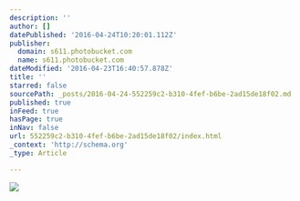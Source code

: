 ```yaml
---
description: ''
author: []
datePublished: '2016-04-24T10:20:01.112Z'
publisher:
  domain: s611.photobucket.com
  name: s611.photobucket.com
dateModified: '2016-04-23T16:40:57.878Z'
title: ''
starred: false
sourcePath: _posts/2016-04-24-552259c2-b310-4fef-b6be-2ad15de18f02.md
published: true
inFeed: true
hasPage: true
inNav: false
url: 552259c2-b310-4fef-b6be-2ad15de18f02/index.html
_context: 'http://schema.org'
_type: Article

---
```

![](http://i611.photobucket.com/albums/tt191/Leda_Grace_Rasmussen/2016-04-21%2021.12.27_zps1csmueet.jpg?1461429556880&1461429565143&1461429577968&1461429588767&1461429602722&1461429624428)